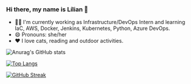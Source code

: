 ### Hi there, my name is Lílian 👋

- 👩‍💻 I'm currently working as Infrastructure/DevOps Intern and learning IaC, AWS, Docker, Jenkins, Kubernetes, Python, Azure DevOps.
- 😄 Pronouns: she/her
- ❤️ I love cats, reading and outdoor activities.

![Anurag's GitHub stats](https://github-readme-stats.vercel.app/api?username=lilian-rangel&show_icons=true&theme=dracula)

[![Top Langs](https://github-readme-stats.vercel.app/api/top-langs/?username=lilian-rangel&layout=compact)](https://github.com/anuraghazra/github-readme-stats)

[![GitHub Streak](https://streak-stats.demolab.com?user=lilian-rangel&theme=dracula&locale=pt-br&date_format=j%20M%5B%20Y%5D)](https://git.io/streak-stats)
